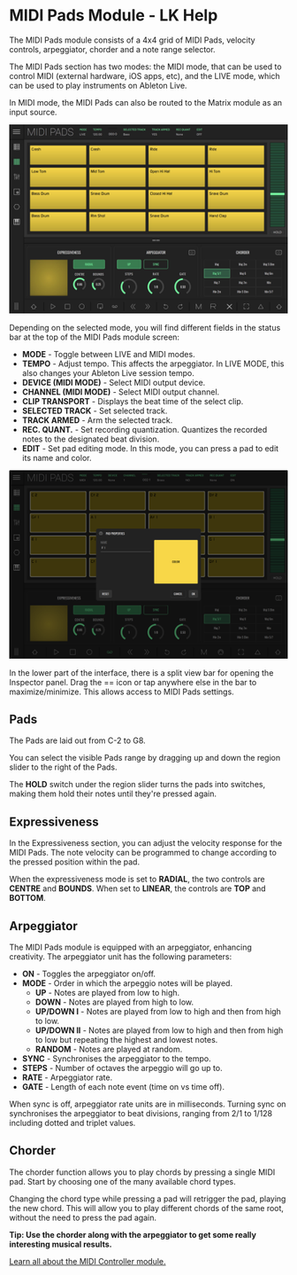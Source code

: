 # MIDI Pads Module - LK Help

The MIDI Pads module consists of a 4x4 grid of MIDI Pads, velocity controls, arpeggiator, chorder and a note range selector.

The MIDI Pads section has two modes: the MIDI mode, that can be used to control MIDI (external hardware, iOS apps, etc), and the LIVE mode, which can be used to play instruments on Ableton Live.

In MIDI mode, the MIDI Pads can also be routed to the Matrix module as an input source.

![LK MIDI Pads Module screenshot](/lk/images/pads/overview.jpg?width=2048&height=1536)

Depending on the selected mode, you will find different fields in the status bar at the top of the MIDI Pads module screen:

- **MODE** - Toggle between LIVE and MIDI modes.
- **TEMPO** - Adjust tempo. This affects the arpeggiator. In LIVE MODE, this also changes your Ableton Live session tempo.
- **DEVICE (MIDI MODE)** - Select MIDI output device.
- **CHANNEL (MIDI MODE)** - Select MIDI output channel.
- **CLIP TRANSPORT** - Displays the beat time of the select clip.
- **SELECTED TRACK** - Set selected track.
- **TRACK ARMED** - Arm the selected track.
- **REC. QUANT.** - Set recording quantization. Quantizes the recorded notes to the designated beat division.
- **EDIT** - Set pad editing mode. In this mode, you can press a pad to edit its name and color.

![LK MIDI Pads Property Editing](/lk/images/pads/pad-properties.png?width=2048&height=1536)

In the lower part of the interface, there is a split view bar for opening the Inspector panel. Drag the == icon or tap anywhere else in the bar to maximize/minimize. This allows access to MIDI Pads settings.

## Pads

The Pads are laid out from C-2 to G8.

You can select the visible Pads range by dragging up and down the region slider to the right of the Pads.

The **HOLD** switch under the region slider turns the pads into switches, making them hold their notes until they're pressed again.

## Expressiveness

In the Expressiveness section, you can adjust the velocity response for the MIDI Pads. The note velocity can be programmed to change according to the pressed position within the pad.

When the expressiveness mode is set to **RADIAL**, the two controls are **CENTRE** and **BOUNDS**. When set to **LINEAR**, the controls are **TOP** and **BOTTOM**.

## Arpeggiator

The MIDI Pads module is equipped with an arpeggiator, enhancing creativity. The arpeggiator unit has the following parameters:

- **ON** - Toggles the arpeggiator on/off.
- **MODE** - Order in which the arpeggio notes will be played.
  - **UP** - Notes are played from low to high.
  - **DOWN** - Notes are played from high to low.
  - **UP/DOWN I** - Notes are played from low to high and then from high to low.
  - **UP/DOWN II** - Notes are played from low to high and then from high to low but repeating the highest and lowest notes.
  - **RANDOM** - Notes are played at random.
- **SYNC** - Synchronises the arpeggiator to the tempo.
- **STEPS** - Number of octaves the arpeggio will go up to.
- **RATE** - Arpeggiator rate.
- **GATE** - Length of each note event (time on vs time off).

When sync is off, arpeggiator rate units are in milliseconds. Turning sync on synchronises the arpeggiator to beat divisions, ranging from 2/1 to 1/128 including dotted and triplet values.

## Chorder

The chorder function allows you to play chords by pressing a single MIDI pad. Start by choosing one of the many available chord types.

Changing the chord type while pressing a pad will retrigger the pad, playing the new chord. This will allow you to play different chords of the same root, without the need to press the pad again.

**Tip: Use the chorder along with the arpeggiator to get some really interesting musical results.**

[Learn all about the MIDI Controller module.](midi-controller)
